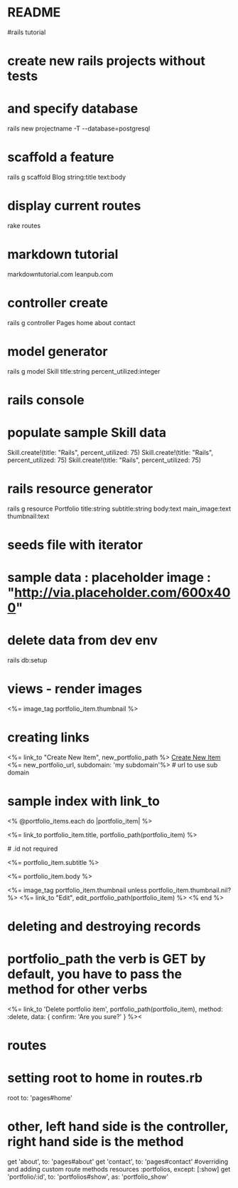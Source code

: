 # README

#rails tutorial

# create new rails projects without tests
# and specify database 
rails new projectname -T --database=postgresql

# scaffold a feature
rails g scaffold Blog string:title text:body

# display current routes
rake routes

# markdown tutorial
markdowntutorial.com
leanpub.com

# controller create
rails g controller Pages home about contact

# model generator
rails g model Skill title:string percent_utilized:integer

# rails console
# populate sample Skill data
Skill.create!(title: "Rails", percent_utilized: 75)
Skill.create!(title: "Rails", percent_utilized: 75)
Skill.create!(title: "Rails", percent_utilized: 75)

# rails resource generator
rails g resource Portfolio title:string subtitle:string body:text main_image:text thumbnail:text

# seeds file with iterator
# sample data : placeholder image : "http://via.placeholder.com/600x400"


# delete data from dev env
rails db:setup

# views - render images
<%= image_tag portfolio_item.thumbnail %>

# creating links
<%= link_to "Create New Item", new_portfolio_path %>
<a href="portfolios/new" title="">Create New Item</a>
<%= new_portfolio_url, subdomain: 'my subdomain'%> # url to use sub domain

# sample index with link_to
<% @portfolio_items.each do |portfolio_item| %>
  <p><%= link_to portfolio_item.title, portfolio_path(portfolio_item)  %></p> # .id not required
  <p><%= portfolio_item.subtitle %></p>
  <p><%= portfolio_item.body %></p>
  <%= image_tag portfolio_item.thumbnail unless portfolio_item.thumbnail.nil? %>
  <%= link_to "Edit", edit_portfolio_path(portfolio_item) %>
<% end %>

# deleting and destroying records
# portfolio_path the verb is GET by default, you have to pass the method for other verbs
<%= link_to 'Delete portfolio item', portfolio_path(portfolio_item), method: :delete, data: { confirm: 'Are you sure?' } %><

# routes
# setting root to home in routes.rb
root to: 'pages#home'
# other, left hand side is the controller, right hand side is the method
  get 'about', to: 'pages#about'
  get 'contact', to: 'pages#contact'
#overriding and adding custom route methods
  resources :portfolios, except: [:show]
  get 'portfolio/:id', to: 'portfolios#show', as: 'portfolio_show'

